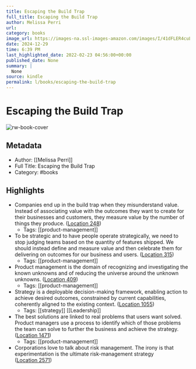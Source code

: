 ```yaml
---
title: Escaping the Build Trap
full_title: Escaping the Build Trap
author: Melissa Perri
url: 
category: books
image_url: https://images-na.ssl-images-amazon.com/images/I/41dFLER4cuL._SL200_.jpg
date: 2024-12-29
time: 6:39 PM
last_highlighted_date: 2022-02-23 04:56:00+00:00
published_date: None
summary: |
  None
source: kindle
permalink: l/books/escaping-the-build-trap
---
```

# Escaping the Build Trap

![rw-book-cover](https://images-na.ssl-images-amazon.com/images/I/41dFLER4cuL._SL200_.jpg)

## Metadata
- Author: [[Melissa Perri]]
- Full Title: Escaping the Build Trap
- Category: #books

## Highlights
- Companies end up in the build trap when they misunderstand value. Instead of associating value with the outcomes they want to create for their businesses and customers, they measure value by the number of things they produce. ([Location 248](https://readwise.io/to_kindle?action=open&asin=B07K3QBWG1&location=248))
    - Tags: [[product-management]] 
- To be strategic and to have people operate strategically, we need to stop judging teams based on the quantity of features shipped. We should instead define and measure value and then celebrate them for delivering on outcomes for our business and users. ([Location 315](https://readwise.io/to_kindle?action=open&asin=B07K3QBWG1&location=315))
    - Tags: [[product-management]] 
- Product management is the domain of recognizing and investigating the known unknowns and of reducing the universe around the unknown unknowns. ([Location 409](https://readwise.io/to_kindle?action=open&asin=B07K3QBWG1&location=409))
    - Tags: [[product-management]] 
- Strategy is a deployable decision-making framework, enabling action to achieve desired outcomes, constrained by current capabilities, coherently aligned to the existing context. ([Location 1055](https://readwise.io/to_kindle?action=open&asin=B07K3QBWG1&location=1055))
    - Tags: [[strategy]] [[Leadership]] 
- The best solutions are linked to real problems that users want solved. Product managers use a process to identify which of those problems the team can solve to further the business and achieve the strategy. ([Location 1471](https://readwise.io/to_kindle?action=open&asin=B07K3QBWG1&location=1471))
    - Tags: [[product-management]] 
- Corporations love to talk about risk management. The irony is that experimentation is the ultimate risk-management strategy ([Location 2571](https://readwise.io/to_kindle?action=open&asin=B07K3QBWG1&location=2571))


